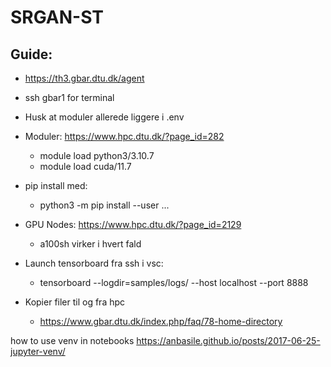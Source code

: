 # SRGAN-ST


## Guide:

* https://th3.gbar.dtu.dk/agent
* ssh gbar1 for terminal

* Husk at moduler allerede liggere i .env
* Moduler: https://www.hpc.dtu.dk/?page_id=282
    - module load python3/3.10.7
    - module load cuda/11.7

* pip install med:
    - python3 -m pip install --user ...

* GPU Nodes: https://www.hpc.dtu.dk/?page_id=2129
    - a100sh virker i hvert fald

* Launch tensorboard fra ssh i vsc:
    - tensorboard --logdir=samples/logs/ --host localhost --port 8888

* Kopier filer til og fra hpc
    - https://www.gbar.dtu.dk/index.php/faq/78-home-directory

how to use venv in notebooks
https://anbasile.github.io/posts/2017-06-25-jupyter-venv/
